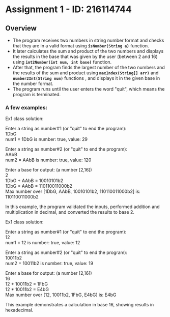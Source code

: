 # Assignment 1 - ID: 216114744

## Overview
   - The program receives two numbers in string number format and checks that they are in a valid format using **`isNumber(String a)`** function.  
   - It later calculates the sum and product of the two numbers and displays the results in the base that was given by the user (between 2 and 16) using **`int2Number(int num, int base)`**  function.  
   - After that, the program finds the largest number of the two numbers and the results of the sum and product using **`maxIndex(String[] arr)`** and **`number2Int(String num)`** functions , and displays it in the given base in the number format.  
   - The program runs until the user enters the word "quit", which means the program is terminated.
### A few examples:
Ex1 class solution:

Enter a string as number#1 (or "quit" to end the program):  
1DbG  
num1 = 1DbG is number: true, value: 29  

Enter a string as number#2 (or "quit" to end the program):  
AAbB  
num2 = AAbB is number: true, value: 120  

Enter a base for output: (a number [2,16])  
2  
1DbG + AAbB = 10010101b2  
1DbG * AAbB = 110110011000b2  
Max number over [1DbG, AAbB, 10010101b2, 110110011000b2] is: 110110011000b2  

In this example, the program validated the inputs, performed addition and multiplication in decimal, and converted the results to base 2.

Ex1 class solution:

Enter a string as number#1 (or "quit" to end the program):  
12  
num1 = 12 is number: true, value: 12  

Enter a string as number#2 (or "quit" to end the program):  
10011b2  
num2 = 10011b2 is number: true, value: 19  

Enter a base for output: (a number [2,16])  
16  
12 + 10011b2 = 1FbG  
12 * 10011b2 = E4bG  
Max number over [12, 10011b2, 1FbG, E4bG] is: E4bG  

This example demonstrates a calculation in base 16, showing results in hexadecimal.


